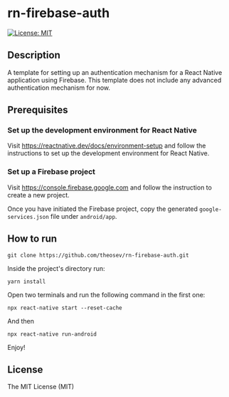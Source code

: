 # rn-firebase-auth

[![License: MIT](https://img.shields.io/badge/License-MIT-yellow.svg)](https://opensource.org/licenses/MIT)

## Description

A template for setting up an authentication mechanism for a React Native application using Firebase.
This template does not include any advanced authentication mechanism for now.

## Prerequisites

### Set up the development environment for React Native

Visit https://reactnative.dev/docs/environment-setup and follow the instructions to set up the development environment for React Native.

### Set up a Firebase project

Visit https://console.firebase.google.com and follow the instruction to create a new project.

Once you have initiated the Firebase project, copy the generated `google-services.json` file under `android/app`.

## How to run

```
git clone https://github.com/theosev/rn-firebase-auth.git
```

Inside the project's directory run:

```
yarn install
```

Open two terminals and run the following command in the first one:

```
npx react-native start --reset-cache
```

And then

```
npx react-native run-android
```

Enjoy!

## License
 
The MIT License (MIT)
